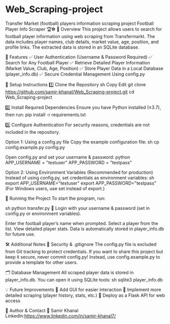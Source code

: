 # Web_Scraping-project
Transfer Market (football) players information scraping project
Football Player Info Scraper 🏆⚽
🔹 Overview
This project allows users to search for football player information using web scraping from Transfermarkt. The data includes player names, club details, market value, age, position, and profile links. The extracted data is stored in an SQLite database.

📌 Features
✅ User Authentication (Username & Password Required)
✅ Search for Any Football Player
✅ Retrieve Detailed Player Information (Market Value, Club, Age, Position)
✅ Store Player Data in a Local Database (player_info.db)
✅ Secure Credential Management Using config.py

🔧 Setup Instructions
1️⃣ Clone the Repository
sh
Copy
Edit
git clone https://github.com/samir-khanal/Web_Scraping-project.git
cd Web_Scraping-project

2️⃣ Install Required Dependencies
Ensure you have Python installed (≥3.7), then run:
pip install -r requirements.txt

3️⃣ Configure Authentication
For security reasons, credentials are not included in the repository.

Option 1: Using a config.py file
Copy the example configuration file:
sh
cp config.example.py config.py

Open config.py and set your username & password:
python
APP_USERNAME = "testuser"
APP_PASSWORD = "testpass"

Option 2: Using Environment Variables (Recommended for production)
Instead of using config.py, set credentials as environment variables:
sh
export APP_USERNAME="testuser"
export APP_PASSWORD="testpass"
(For Windows users, use set instead of export.)

🚀 Running the Project
To start the program, run:

sh
python transfer.py
📌 Login with your username & password (set in config.py or environment variables).

Enter the football player’s name when prompted.
Select a player from the list.
View detailed player stats.
Data is automatically stored in player_info.db for future use.

🛠 Additional Notes
🔐 Security & .gitignore
The config.py file is excluded from Git tracking to protect credentials.
If you want to share this project but keep it secure, never commit config.py!
Instead, use config.example.py to provide a template for other users.

🗂 Database Management
All scraped player data is stored in player_info.db.
You can open it using SQLite tools:
sh
sqlite3 player_info.db

💡 Future Improvements
🔹 Add GUI for easier interaction
🔹 Implement more detailed scraping (player history, stats, etc.)
🔹 Deploy as a Flask API for web access

📌 Author & Contact
👤 Samir Khanal
 LinkedIn:https://www.linkedin.com/in/samir-khanal7/
